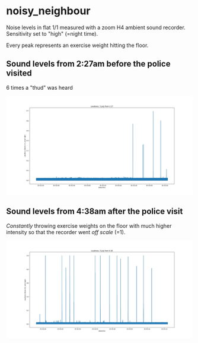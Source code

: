 # noisy_neighbour

Noise levels in flat 1/1 measured with a zoom H4 ambient sound
recorder. Sensitivity set to "high" (=night time).

Every peak represents an exercise weight hitting the floor.

## Sound levels from 2:27am before the police visited

6 times a "thud" was heard

![alt tag](Loudness_5_July_from_2_27.jpg)

## Sound levels from 4:38am after the police visit

*Constantly* throwing exercise weights on the floor with
much higher intensity so that the recorder went *off scale* (=1).

![alt tag](Loudness_5_July_from_4_38.jpg)